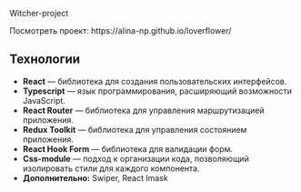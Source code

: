 <p>Witcher-project</p>
<p>Посмотреть проект: https://alina-np.github.io/loverflower/</p>

<h2 tabindex="-1" class="heading-element" dir="auto">Технологии</h2>
<ul dir="auto">
<li><strong>React</strong> — библиотека для создания пользовательских интерфейсов.</li>
<li><strong>Typescript</strong> — язык программирования, расширяющий возможности JavaScript.</li>
<li><strong>React Router</strong> — библиотека для управления маршрутизацией приложения.</li>
<li><strong>Redux Toolkit</strong> — библиотека для управления состоянием приложения.</li>
<li><strong>React Hook Form</strong> — библиотека для валидации форм.</li>
<li><strong>Css-module</strong> — подход к организации кода, позволяющий изолировать стили для каждого компонента.</li>
<li><strong>Дополнительно:</strong> Swiper, React Imask</li>
</ul>
